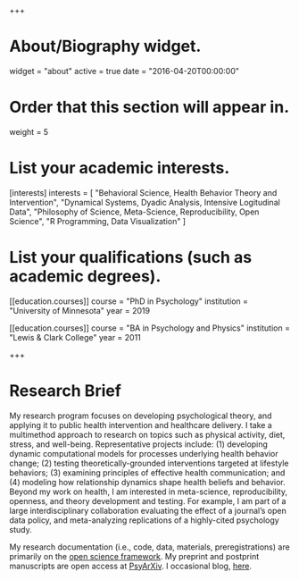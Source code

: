 +++
# About/Biography widget.
widget = "about"
active = true
date = "2016-04-20T00:00:00"

# Order that this section will appear in.
weight = 5

# List your academic interests.
[interests]
  interests = [
    "Behavioral Science, Health Behavior Theory and Intervention",
    "Dynamical Systems, Dyadic Analysis, Intensive Logitudinal Data",
    "Philosophy of Science, Meta-Science, Reproducibility, Open Science",
    "R Programming, Data Visualization"
  ]

# List your qualifications (such as academic degrees).
[[education.courses]]
  course = "PhD in Psychology"
  institution = "University of Minnesota"
  year = 2019

[[education.courses]]
  course = "BA in Psychology and Physics"
  institution = "Lewis & Clark College"
  year = 2011

+++

# Research Brief

My research program focuses on developing psychological theory, and applying it to public health intervention and healthcare delivery. I take a multimethod approach to research on topics such as physical activity, diet, stress, and well-being. Representative projects include: (1) developing dynamic computational models for processes underlying health behavior change; (2) testing theoretically-grounded interventions targeted at lifestyle behaviors; (3) examining principles of effective health communication; and (4) modeling how relationship dynamics shape health beliefs and behavior. Beyond my work on health, I am interested in meta-science, reproducibility, openness, and theory development and testing. For example, I am part of a large interdisciplinary collaboration evaluating the effect of a journal’s open data policy, and meta-analyzing replications of a highly-cited psychology study.

My research documentation (i.e., code, data, materials, preregistrations) are primarily on the [open science framework](https://osf.io/h5tve/). My preprint and postprint manuscripts are open access at [PsyArXiv](http://bit.ly/LennePsyArXiv). I occasional blog, [here](https://socialmethods.wordpress.com/).
